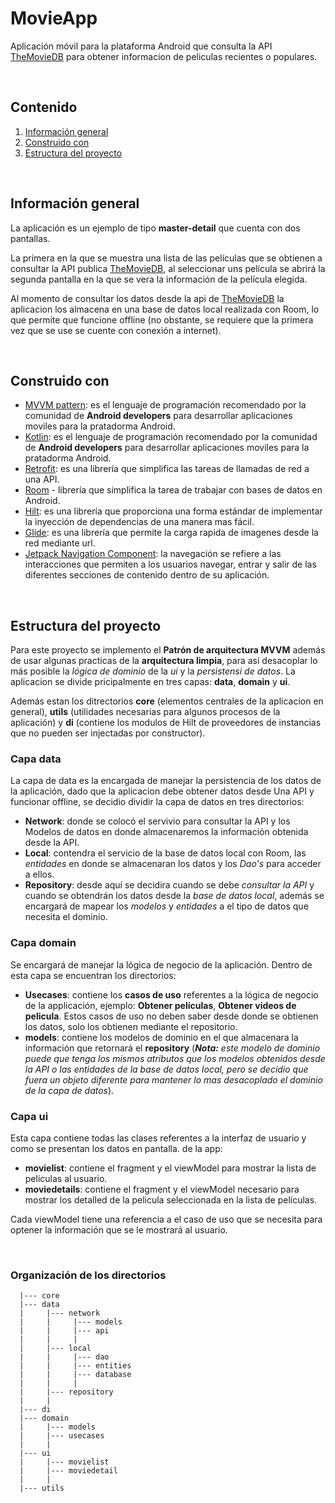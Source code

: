 # MovieApp
Aplicación móvil para la plataforma Android que consulta la API [TheMovieDB](https://developers.themoviedb.org/) para obtener informacion de peliculas recientes o populares.

 
<br/>

## Contenido
1. [Información general](#información-general)
2. [Construido con](#construido-con)
3. [Estructura del proyecto](#estructura-del-proyecto)

</br>

## Información general
La aplicación es un ejemplo de tipo **master-detail** que cuenta con dos pantallas.

La primera en la que se muestra una lista de las películas que se obtienen a consultar la API publica [TheMovieDB](https://developers.themoviedb.org/), al seleccionar uns película se abrirá la segunda pantalla en la que se vera la información de la película elegida.

Al momento de consultar los  datos desde la api de [TheMovieDB](https://developers.themoviedb.org/) la aplicacion los almacena en una base de datos local realizada con Room, lo que permite que funcione offline (no obstante, se requiere que la primera vez que se use se cuente con conexión a internet).


<br/>

## Construido con
- [MVVM pattern](#construido-con): es el lenguaje de programación recomendado por la comunidad de **Android developers** para desarrollar aplicaciones moviles para la pratadorma Android.
- [Kotlin](https://kotlinlang.org/docs/android-overview.html): es el lenguaje de programación recomendado por la comunidad de **Android developers** para desarrollar aplicaciones moviles para la pratadorma Android.
- [Retrofit](https://square.github.io/retrofit/): es una librería que simplifica las tareas de llamadas de red a una API.
- [Room](https://developer.android.com/topic/libraries/architecture/room) - librería que simplifica la tarea de trabajar con bases de datos en Android.
- [Hilt](https://developer.android.com/training/dependency-injection/hilt-android): es una librería que proporciona una forma estándar de implementar la inyección de dependencias de una manera mas fácil.
- [Glide](https://bumptech.github.io/glide/): es una librería que permite la carga rapida de imagenes desde la red mediante url.
- [Jetpack Navigation Component](https://developer.android.com/guide/navigation): la navegación se refiere a las interacciones que permiten a los usuarios navegar, entrar y salir de las diferentes secciones de contenido dentro de su aplicación.

<br/>

## Estructura del proyecto
Para este proyecto se implemento el **Patrón de arquitectura MVVM** además de usar algunas practicas de la **arquitectura limpia**, para así desacoplar lo más posible la _lógica de dominio_ de la _ui_ y la _persistensi de datos_. La aplicacion se divide pricipalmente en tres capas: **data**, **domain** y **ui**.

Además estan los ditrectorios **core** (elementos centrales de la aplicacion en general), **utils** (utilidades necesarias para algunos procesos de la aplicación) y **di** (contiene los modulos de Hilt de proveedores de instancias que no pueden ser injectadas por constructor). 

### Capa data
La capa de data es la encargada de manejar la persistencia de los datos de la aplicación, dado que la aplicacion debe obtener datos desde Una API y funcionar offline, se decidio dividir la capa de datos en tres directorios:
- **Network**: donde se colocó el servivio para consultar la API y los Modelos de datos en donde almacenaremos la información obtenida desde la API. 
- **Local**: contendra el servicio de la base de datos local con Room, las _entidades_ en donde se almacenaran los datos y los _Dao's_ para acceder a ellos.
- **Repository**: desde aquí se decidira cuando se debe _consultar la API_ y cuando se obtendrán los datos desde la _base de datos local_, además se encargará de mapear los _modelos_ y _entidades_ a el tipo de datos que necesita el dominio.

### Capa domain
Se encargará de manejar la lógica de negocio de la aplicación. Dentro de esta capa se encuentran los directorios:
- **Usecases**: contiene los **casos de uso** referentes a la lógica de negocio de la applicación, ejemplo: **Obtener películas**, **Obtener videos de pelicula**. Estos casos de uso no deben saber desde donde se obtienen los datos, solo los obtienen mediante el repositorio. 
- **models**: contiene los modelos de dominio en el que almacenara la información que retornará el **repository** (_**Nota:** este modelo de dominio puede que tenga los mismos atributos que los modelos obtenidos desde la API o las entidades de la base de datos local, pero se decidio que fuera un objeto diferente para mantener lo mas desacoplado el dominio de la capa de datos_).

### Capa ui
Esta capa contiene todas las clases referentes a la interfaz de usuario y como se presentan los datos en pantalla.
de la app:
- **movielist**: contiene el fragment y el viewModel para mostrar la lista de peliculas al usuario.
- **moviedetails**: contiene el fragment y el viewModel necesario para mostrar los detalled de la pelicula seleccionada en la lista de películas.

Cada viewModel tiene una referencia a el caso de uso que se necesita para optener la información que se le mostrará al usuario.

<br/>

### Organización de los directorios
```
  |--- core
  |--- data
  |     |--- network
  |     |     |--- models
  |     |     |--- api
  |     |     |
  |     |--- local
  |     |     |--- dao
  |     |     |--- entities
  |     |     |--- database
  |     |     |
  |     |--- repository
  |     |
  |--- di
  |--- domain
  |     |--- models
  |     |--- usecases
  |     |
  |--- ui
  |     |--- movielist
  |     |--- moviedetail
  |     |
  |--- utils

```

<br/>
<br/>
<br/>


